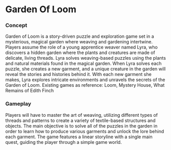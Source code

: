 # Garden Of Loom

### Concept
Garden of Loom is a story-driven puzzle and exploration game set in a mysterious, magical garden where weaving and gardening intertwine. Players assume the role of a young apprentice weaver named Lyra, who discovers a hidden garden where the plants and creatures are made of delicate, living threads. Lyra solves weaving-based puzzles using the plants and natural materials found in the magical garden. When Lyra solves each puzzle, she creates a new garment, and a unique creature in the garden will reveal the stories and histories behind it. With each new garment she makes, Lyra explores intricate environments and unravels the secrets of the Garden of Loom.
Existing games as reference: Loom, Mystery House, What Remains of Edith Finch

### Gameplay
Players will have to master the art of weaving, utilizing different types of threads and patterns to create a variety of textile-based structures and objects. The main objective is to solve all of the puzzles in the garden in order to learn how to produce various garments and unlock the lore behind each garment. The game features a linear storyline with a single main quest, guiding the player through a simple game world. 
